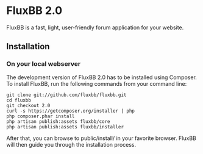 # FluxBB 2.0

FluxBB is a fast, light, user-friendly forum application for your website.

## Installation

### On your local webserver

The development version of FluxBB 2.0 has to be installed using Composer.
To install FluxBB, run the following commands from your command line:

    git clone git://github.com/fluxbb/fluxbb.git
    cd fluxbb
    git checkout 2.0
    curl -s https://getcomposer.org/installer | php
    php composer.phar install
    php artisan publish:assets fluxbb/core
    php artisan publish:assets fluxbb/installer

After that, you can browse to public/install/ in your favorite browser.
FluxBB will then guide you through the installation process.
